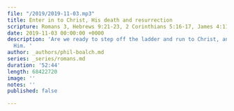 ```yaml
---
file: "/2019/2019-11-03.mp3"
title: Enter in to Christ, His death and resurrection
scripture: Romans 3, Hebrews 9:21-23, 2 Corinthians 5:16-17, James 4:11-12
date: 2019-11-03 00:00:00 +0000
description: 'Are we ready to step off the ladder and run to Christ, and enter into
  Him. '
author: _authors/phil-boalch.md
series: _series/romans.md
duration: '52:44'
length: 68422720
image: ''
notes: ''
published: false

---
```

